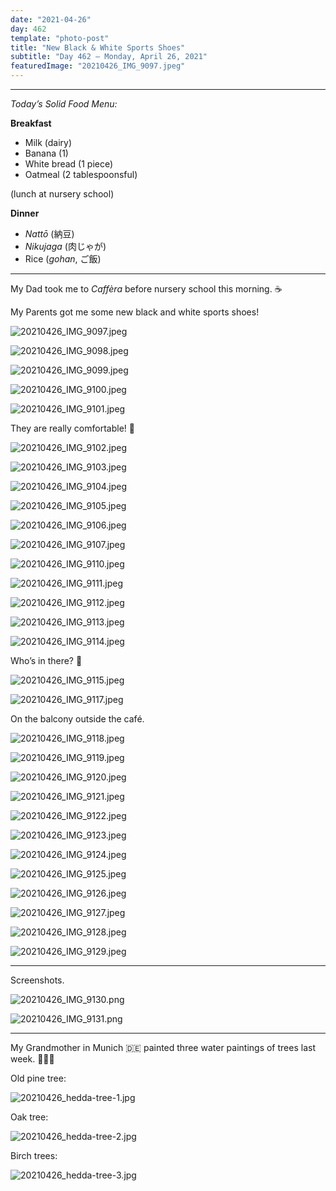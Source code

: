 ```yaml
---
date: "2021-04-26"
day: 462
template: "photo-post"
title: "New Black & White Sports Shoes"
subtitle: "Day 462 – Monday, April 26, 2021"
featuredImage: "20210426_IMG_9097.jpeg"
---
```


<hr />

_Today’s Solid Food Menu:_

**Breakfast**

- Milk (dairy)
- Banana (1)
- White bread (1 piece)
- Oatmeal (2 tablespoonsful)

(lunch at nursery school)

**Dinner**

- *Nattō* (納豆)
- *Nikujaga* (肉じゃが)
- Rice (*gohan*, ご飯)

<hr />

My Dad took me to *Caffèra* before nursery school this morning. ☕️

My Parents got me some new black and white sports shoes!

![20210426_IMG_9097.jpeg](20210426_IMG_9097.jpeg)

![20210426_IMG_9098.jpeg](20210426_IMG_9098.jpeg)

![20210426_IMG_9099.jpeg](20210426_IMG_9099.jpeg)

![20210426_IMG_9100.jpeg](20210426_IMG_9100.jpeg)

![20210426_IMG_9101.jpeg](20210426_IMG_9101.jpeg)

They are really comfortable! 👟

![20210426_IMG_9102.jpeg](20210426_IMG_9102.jpeg)

![20210426_IMG_9103.jpeg](20210426_IMG_9103.jpeg)

![20210426_IMG_9104.jpeg](20210426_IMG_9104.jpeg)

![20210426_IMG_9105.jpeg](20210426_IMG_9105.jpeg)

![20210426_IMG_9106.jpeg](20210426_IMG_9106.jpeg)

![20210426_IMG_9107.jpeg](20210426_IMG_9107.jpeg)

![20210426_IMG_9110.jpeg](20210426_IMG_9110.jpeg)

![20210426_IMG_9111.jpeg](20210426_IMG_9111.jpeg)

![20210426_IMG_9112.jpeg](20210426_IMG_9112.jpeg)

![20210426_IMG_9113.jpeg](20210426_IMG_9113.jpeg)

![20210426_IMG_9114.jpeg](20210426_IMG_9114.jpeg)

Who’s in there? 👀

![20210426_IMG_9115.jpeg](20210426_IMG_9115.jpeg)

![20210426_IMG_9117.jpeg](20210426_IMG_9117.jpeg)

On the balcony outside the café.

![20210426_IMG_9118.jpeg](20210426_IMG_9118.jpeg)

![20210426_IMG_9119.jpeg](20210426_IMG_9119.jpeg)

![20210426_IMG_9120.jpeg](20210426_IMG_9120.jpeg)

![20210426_IMG_9121.jpeg](20210426_IMG_9121.jpeg)

![20210426_IMG_9122.jpeg](20210426_IMG_9122.jpeg)

![20210426_IMG_9123.jpeg](20210426_IMG_9123.jpeg)

![20210426_IMG_9124.jpeg](20210426_IMG_9124.jpeg)

![20210426_IMG_9125.jpeg](20210426_IMG_9125.jpeg)

![20210426_IMG_9126.jpeg](20210426_IMG_9126.jpeg)

![20210426_IMG_9127.jpeg](20210426_IMG_9127.jpeg)

![20210426_IMG_9128.jpeg](20210426_IMG_9128.jpeg)

![20210426_IMG_9129.jpeg](20210426_IMG_9129.jpeg)

<hr />

Screenshots.

![20210426_IMG_9130.png](20210426_IMG_9130.png)

![20210426_IMG_9131.png](20210426_IMG_9131.png)

<hr />

My Grandmother in Munich 🇩🇪 painted three water paintings of trees last week. 🌳🌳🌳

Old pine tree:

![20210426_hedda-tree-1.jpg](20210426_hedda-tree-1.jpg)

Oak tree:

![20210426_hedda-tree-2.jpg](20210426_hedda-tree-2.jpg)

Birch trees:

![20210426_hedda-tree-3.jpg](20210426_hedda-tree-3.jpg)
